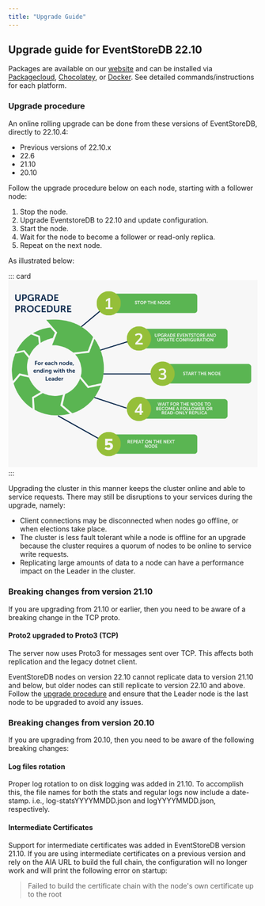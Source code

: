 ```yaml
---
title: "Upgrade Guide"
---
```


## Upgrade guide for EventStoreDB 22.10

Packages are available on our [website](https://www.eventstore.com/downloads) and can be installed via [Packagecloud](https://packagecloud.io/EventStore/EventStore-OSS), [Chocolatey](https://chocolatey.org/packages/eventstore-oss), or [Docker](https://hub.docker.com/r/eventstore/eventstore/tags?page=1&name=22.10). See detailed commands/instructions for each platform.

### Upgrade procedure

An online rolling upgrade can be done from these versions of EventStoreDB, directly to 22.10.4:
- Previous versions of 22.10.x
- 22.6
- 21.10
- 20.10

Follow the upgrade procedure below on each node, starting with a follower node:

1. Stop the node.
2. Upgrade EventstoreDB to 22.10 and update configuration.
3. Start the node.
4. Wait for the node to become a follower or read-only replica.
5. Repeat on the next node. 

As illustrated below:

::: card
![EventStoreDB upgrade procedure for each node](./images/upgrade-procedure.png)
:::


Upgrading the cluster in this manner keeps the cluster online and able to service requests. There may still be disruptions to your services during the upgrade, namely:
- Client connections may be disconnected when nodes go offline, or when elections take place.
- The cluster is less fault tolerant while a node is offline for an upgrade because the cluster requires a quorum of nodes to be online to service write requests.
- Replicating large amounts of data to a node can have a performance impact on the Leader in the cluster.

### Breaking changes from version 21.10

If you are upgrading from 21.10 or earlier, then you need to be aware of a breaking change in the TCP proto.

#### Proto2 upgraded to Proto3 (TCP)

The server now uses Proto3 for messages sent over TCP. This affects both replication and the legacy dotnet client.

EventStoreDB nodes on version 22.10 cannot replicate data to version 21.10 and below, but older nodes can still replicate to version 22.10 and above.
Follow the [upgrade procedure](#upgrade-procedure) and ensure that the Leader node is the last node to be upgraded to avoid any issues.

### Breaking changes from version 20.10

If you are upgrading from 20.10, then you need to be aware of the following breaking changes:

#### Log files rotation

Proper log rotation to on disk logging was added in 21.10. To accomplish this, the file names for both the stats and regular logs now include a date-stamp. i.e., log-statsYYYYMMDD.json and logYYYYMMDD.json, respectively.

#### Intermediate Certificates

Support for intermediate certificates was added in EventStoreDB version 21.10. If you are using intermediate certificates on a previous version and rely on the AIA URL to build the full chain, the configuration will no longer work and will print the following error on startup: 

> Failed to build the certificate chain with the node's own certificate up to the root
